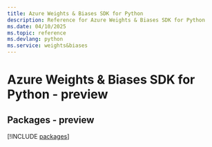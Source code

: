 ```yaml
---
title: Azure Weights & Biases SDK for Python
description: Reference for Azure Weights & Biases SDK for Python
ms.date: 04/10/2025
ms.topic: reference
ms.devlang: python
ms.service: weights&biases
---
```

# Azure Weights & Biases SDK for Python - preview
## Packages - preview
[!INCLUDE [packages](weights-&-biases-index.md)]